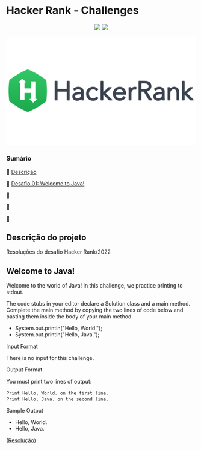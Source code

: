# Hacker Rank - Challenges
<p align="center">
  <img src="https://img.shields.io/static/v1?label=JDK &message=v11.0.14&color=red&style=flat&logo=appveyor&logo=openjdk"/>
  <img src="http://img.shields.io/static/v1?label=STATUS&message=Em Andamento&color=yellow&style=flat"/>
</p>

 <p align="center"><img src="https://github.com/almeidastor/imgsforreadme/blob/main/rackerankchal/icon.png"></p>


### Sumário
🔹 [Descrição](#descrição-do-projeto)

🔹 [Desafio 01: Welcome to Java!](#Welcome-to-Java!)

🔹 [](#)

🔹 [](#)

🔹 [](#)


## Descrição do projeto 
<p align="justify">
Resoluções do desafio Hacker Rank/2022
</p>

## Welcome to Java!
Welcome to the world of Java! In this challenge, we practice printing to stdout.

The code stubs in your editor declare a Solution class and a main method. Complete the main method by copying the two lines of code below and pasting them inside the body of your main method.

* System.out.println("Hello, World.");
* System.out.println("Hello, Java.");

Input Format

There is no input for this challenge.

Output Format

You must print two lines of output:

    Print Hello, World. on the first line.
    Print Hello, Java. on the second line.

Sample Output

* Hello, World.
* Hello, Java.

(<a href="https://github.com/almeidastor/RackerHank_challenges/blob/main/src/main/java/com/mycompany/rackerhank_challenges/Welcome_to_Java.java">Resolução</a>)



## 




## 


  

## 
  


## 